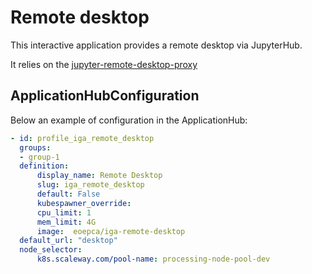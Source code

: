 # Remote desktop

This interactive application provides a remote desktop via JupyterHub.

It relies on the [jupyter-remote-desktop-proxy](https://github.com/jupyterhub/jupyter-remote-desktop-proxy)

## ApplicationHubConfiguration

Below an example of configuration in the ApplicationHub:

```yaml
- id: profile_iga_remote_desktop
  groups: 
  - group-1
  definition:
      display_name: Remote Desktop
      slug: iga_remote_desktop
      default: False
      kubespawner_override:
      cpu_limit: 1
      mem_limit: 4G
      image:  eoepca/iga-remote-desktop
  default_url: "desktop"
  node_selector: 
      k8s.scaleway.com/pool-name: processing-node-pool-dev
```